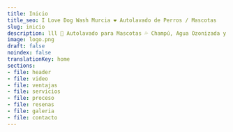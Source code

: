 ```yaml
---
title: Inicio
title_seo: I Love Dog Wash Murcia ❤ Autolavado de Perros / Mascotas
slug: inicio
description: lll 🛁 Autolavado para Mascotas 💦 Champú, Agua Ozonizada y Tratamiento Antiparásitos 🐕 Zona de Cepillado/Secado 🐩 Zona de Cardado
image: logo.png
draft: false
noindex: false
translationKey: home
sections:
- file: header
- file: video
- file: ventajas
- file: servicios
- file: proceso
- file: resenas
- file: galeria
- file: contacto
---
```

